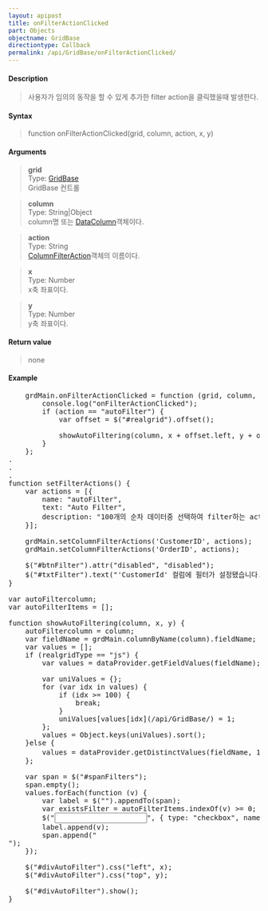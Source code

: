 ```yaml
---
layout: apipost
title: onFilterActionClicked
part: Objects
objectname: GridBase
directiontype: Callback
permalink: /api/GridBase/onFilterActionClicked/
---
```



#### Description

> 사용자가 임의의 동작을 할 수 있게 추가한 filter action을 클릭했을때 발생한다.   

#### Syntax

> function onFilterActionClicked(grid, column, action, x, y)  

#### Arguments

> **grid**  
> Type: [GridBase](/api/GridBase/)  
> GridBase 컨트롤  

> **column**  
> Type: String\|Object  
> column명 또는 [DataColumn](/api/types/DataColumn/)객체이다.  

> **action**  
> Type: String  
> [ColumnFilterAction](/api/types/ColumnFilterAction/)객체의 이름이다.  

> **x**  
> Type: Number  
> x축 좌표이다.  

> **y**  
> Type: Number  
> y축 좌표이다.  

#### Return value

> none  

#### Example

<pre class="prettyprint">
    grdMain.onFilterActionClicked = function (grid, column, action, x, y) {
        console.log("onFilterActionClicked");
        if (action == "autoFilter") {
            var offset = $("#realgrid").offset();
 
            showAutoFiltering(column, x + offset.left, y + offset.top);
        }
    };
.
.
.
function setFilterActions() {
    var actions = [{
        name: "autoFilter",
        text: "Auto Filter",
        description: "100개의 순차 데이터중 선택하여 filter하는 action."
    }];

    grdMain.setColumnFilterActions('CustomerID', actions);
    grdMain.setColumnFilterActions('OrderID', actions);

    $("#btnFilter").attr("disabled", "disabled");
    $("#txtFilter").text("'CustomerId' 컬럼에 필터가 설정됐습니다.");
}

var autoFiltercolumn;
var autoFilterItems = [];

function showAutoFiltering(column, x, y) {
	autoFiltercolumn = column;
	var fieldName = grdMain.columnByName(column).fieldName;
	var values = [];
	if (realgridType == "js") {
		var values = dataProvider.getFieldValues(fieldName);

		var uniValues = {};
		for (var idx in values) {
			if (idx >= 100) {
				break;
			}
			uniValues[values[idx](/api/GridBase/) = 1;
		};
		values = Object.keys(uniValues).sort();
	}else {
		values = dataProvider.getDistinctValues(fieldName, 100);// getDistinctValues가 생길때까지..
	};

	var span = $("#spanFilters");
	span.empty();
	values.forEach(function (v) {
		var label = $("<label />").appendTo(span);
		var existsFilter = autoFilterItems.indexOf(v) >= 0;
		$("<input />", { type: "checkbox", name: "chkAutoFilterItem", value: v, checked: existsFilter}).appendTo(label);
		label.append(v);
		span.append("<br/>");
	});

	$("#divAutoFilter").css("left", x);
	$("#divAutoFilter").css("top", y);

	$("#divAutoFilter").show();
}

</pre>
